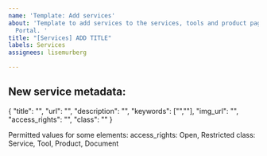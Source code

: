 ```yaml
---
name: 'Template: Add services'
about: 'Template to add services to the services, tools and product page of the DVAS
  Portal. '
title: "[Services] ADD TITLE"
labels: Services
assignees: lisemurberg

---
```


## New service metadata: 
{
"title": "",
"url": "",
"description": "",
"keywords": ["",""],
"img_url": "",
"access_rights": "",
"class": ""
}

Permitted values for some elements: 
access_rights: Open, Restricted 
class: Service, Tool, Product, Document
